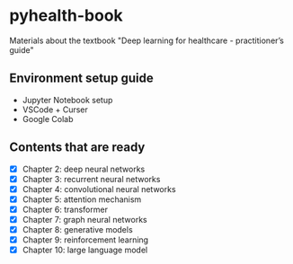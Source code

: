 # pyhealth-book
Materials about the textbook "Deep learning for healthcare - practitioner’s guide"

## Environment setup guide
- Jupyter Notebook setup
- VSCode + Curser
- Google Colab

## Contents that are ready
- [x] Chapter 2: deep neural networks
- [x] Chapter 3: recurrent neural networks
- [x] Chapter 4: convolutional neural networks
- [x] Chapter 5: attention mechanism
- [x] Chapter 6: transformer
- [x] Chapter 7: graph neural networks
- [x] Chapter 8: generative models
- [x] Chapter 9: reinforcement learning
- [x] Chapter 10: large language model
